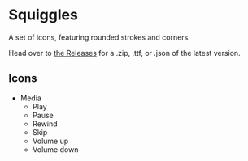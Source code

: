 # Squiggles

A set of icons, featuring rounded strokes and corners.

Head over to [the Releases](https://github.com/totallyhuman/squiggles/releases) for a .zip, .ttf, or .json of the latest version.

## Icons

-   Media
    -   Play
    -   Pause
    -   Rewind
    -   Skip
    -   Volume up
    -   Volume down
